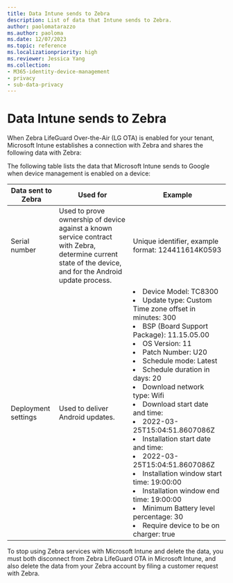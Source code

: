 ```yaml
---
title: Data Intune sends to Zebra
description: List of data that Intune sends to Zebra.
author: paolomatarazzo
ms.author: paoloma
ms.date: 12/07/2023
ms.topic: reference
ms.localizationpriority: high
ms.reviewer: Jessica Yang
ms.collection:
- M365-identity-device-management
- privacy
- sub-data-privacy
---
```


# Data Intune sends to Zebra

When Zebra LifeGuard Over-the-Air (LG OTA) is enabled for your tenant, Microsoft Intune establishes a connection with Zebra and shares the following data with Zebra:

The following table lists the data that Microsoft Intune sends to Google when device management is enabled on a device:


| Data sent to Zebra | Used for | Example |
|---|---|----------------|
| Serial number | Used to prove ownership of device against a known service contract with Zebra, determine current state of the device, and for the Android update process. | Unique identifier, example format: 124411614K0593 |
| Deployment settings | Used to deliver Android updates. |<li>Device Model: TC8300</li><li>Update type: Custom Time zone offset in minutes: 300</li><li>BSP (Board Support Package): 11.15.05.00</li><li>OS Version: 11</li><li>Patch Number: U20</li><li>Schedule mode: Latest</li><li>Schedule duration in days: 20</li><li>Download network type: Wifi</li><li>Download start date and time:</li><li>2022-03-25T15:04:51.8607086Z</li><li>Installation start date and time:</li><li>2022-03-25T15:04:51.8607086Z</li><li>Installation window start time: 19:00:00</li><li>Installation window end time: 19:00:00</li><li>Minimum Battery level percentage: 30</li><li>Require device to be on charger: true</li>|

To stop using Zebra services with Microsoft Intune and delete the data, you must both disconnect from Zebra LifeGuard OTA in Microsoft Intune, and also delete the data from your Zebra account by filing a customer request with Zebra.
